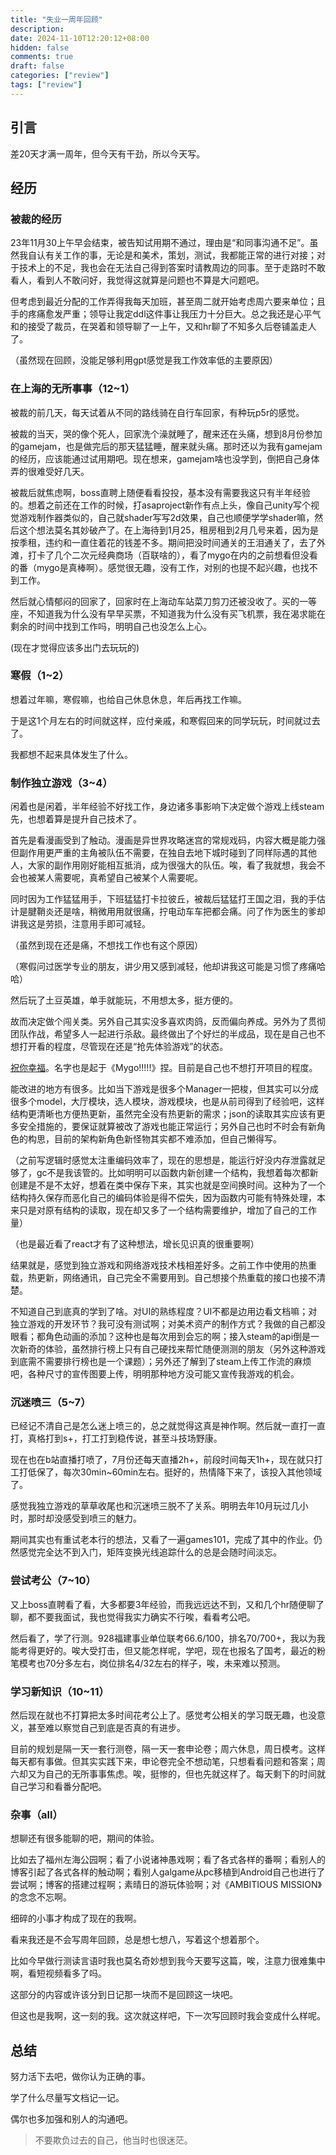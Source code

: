 ```yaml
---
title: "失业一周年回顾"
description: 
date: 2024-11-10T12:20:12+08:00
hidden: false
comments: true
draft: false
categories: ["review"]
tags: ["review"]
---
```

## 引言

差20天才满一周年，但今天有干劲，所以今天写。

## 经历

### 被裁的经历

23年11月30上午早会结束，被告知试用期不通过，理由是“和同事沟通不足”。虽然我自认有关工作的事，无论是和美术，策划，测试，我都能正常的进行对接；对于技术上的不足，我也会在无法自己得到答案时请教周边的同事。至于走路时不敢看人，看到人不敢问好，我觉得这就算是问题也不算是大问题吧。

但考虑到最近分配的工作弄得我每天加班，甚至周二就开始考虑周六要来单位；且手的疼痛愈发严重；领导让我定ddl这件事让我压力十分巨大。总之我还是心平气和的接受了裁员，在哭着和领导聊了一上午，又和hr聊了不知多久后卷铺盖走人了。

（虽然现在回顾，没能足够利用gpt感觉是我工作效率低的主要原因）

### 在上海的无所事事（12~1）

被裁的前几天，每天试着从不同的路线骑在自行车回家，有种玩p5r的感觉。

被裁的当天，哭的像个死人，回家洗个澡就睡了，醒来还在头痛，想到8月份参加的gamejam，也是做完后的那天猛猛睡，醒来就头痛。那时还以为我有gamejam的经历，应该能通过试用期吧。现在想来，gamejam啥也没学到，倒把自己身体弄的很难受好几天。

被裁后就焦虑啊，boss直聘上随便看看投投，基本没有需要我这只有半年经验的。想着之前还在工作的时候，打asaproject新作有点上头，像自己unity写个视觉游戏制作器类似的，自己就shader写写2d效果，自己也顺便学学shader嘛，然后这个想法莫名其妙破产了。在上海待到1月25，租房租到2月几号来着，因为是按季租，违约和一直住着花的钱差不多。期间把没时间通关的王泪通关了，去了外滩，打卡了几个二次元经典商场（百联啥的），看了mygo在内的之前想看但没看的番（mygo是真棒啊）。感觉很无趣，没有工作，对别的也提不起兴趣，也找不到工作。

然后就心情郁闷的回家了，回家时在上海动车站菜刀剪刀还被没收了。买的一等座，不知道我为什么没有早早买票，不知道我为什么没有买飞机票，我在渴求能在剩余的时间中找到工作吗，明明自己也没怎么上心。

(现在才觉得应该多出门去玩玩的)

### 寒假（1~2） 

想着过年嘛，寒假嘛，也给自己休息休息，年后再找工作嘛。

于是这1个月左右的时间就这样，应付亲戚，和寒假回来的同学玩玩，时间就过去了。

我都想不起来具体发生了什么。

### 制作独立游戏（3~4）

闲着也是闲着，半年经验不好找工作，身边诸多事影响下决定做个游戏上线steam先，也想着算是提升自己技术了。

首先是看漫画受到了触动。漫画是异世界攻略迷宫的常规戏码，内容大概是能力强但副作用更严重的主角被队伍不需要，在独自去地下城时碰到了同样际遇的其他人，大家的副作用刚好能相互抵消，成为很强大的队伍。唉，看了我就想，我会不会也被某人需要呢，真希望自己被某个人需要呢。

同时因为工作猛猛用手，下班猛猛打卡拉彼丘，被裁后猛猛打王国之泪，我的手估计是腱鞘炎还是啥，稍微用用就很痛，拧电动车车把都会痛。问了作为医生的爹却讲我这是劳损，注意用手即可减轻。

（虽然到现在还是痛，不想找工作也有这个原因）

（寒假问过医学专业的朋友，讲少用又感到减轻，他却讲我这可能是习惯了疼痛哈哈）

然后玩了土豆英雄，单手就能玩，不用想太多，挺方便的。

故而决定做个闯关类。另外自己其实没多喜欢肉鸽，反而偏向养成。另外为了贯彻团队作战，希望多人一起进行杀敌。最终做出了个好烂的半成品，现在是自己也不想打开看的程度，尽管现在还是“抢先体验游戏”的状态。

[祝你幸福](https://store.steampowered.com/app/2909390/_/)。名字也是起于《Mygo!!!!!》捏。目前是自己也不想打开项目的程度。

能改进的地方有很多。比如当下游戏是很多个Manager一把梭，但其实可以分成很多个model，大厅模块，选人模块，游戏模块，也是从前司得到了经验吧，这样结构更清晰也方便热更新，虽然完全没有热更新的需求；json的读取其实应该有更多安全措施的，要保证就算被改了游戏也能正常运行；另外自己也时不时会有新角色的构思，目前的架构新角色新怪物其实都不难添加，但自己懒得写。

（之前写逻辑时感觉太注重编码效率了，现在的思想是，能运行好没内存泄露就足够了，gc不是我该管的。比如明明可以函数内新创建一个结构，我想着每次都新创建是不是不太好，想着在类中保存下来，其实也就是空间换时间。这种为了一个结构持久保存而恶化自己的编码体验是得不偿失，因为函数内可能有特殊处理，本来只是对原有结构的读取，现在却又多了一个结构需要维护，增加了自己的工作量）

（也是最近看了react才有了这种想法，增长见识真的很重要啊）

结果就是，感觉到独立游戏和网络游戏技术栈相差好多。之前工作中使用的热重载，热更新，网络通讯，自己完全不需要用到。自己想接个热重载的接口也接不清楚。

不知道自己到底真的学到了啥。对UI的熟练程度？UI不都是边用边看文档嘛；对独立游戏的开发环节？我可没有测试啊；对美术资产的制作方式？我做的自己都没眼看；都角色动画的添加？这种也是每次用到会忘的啊；接入steam的api倒是一次新奇的体验，虽然排行榜上只有自己硬找来帮忙随便测测的朋友（另外这种游戏到底需不需要排行榜也是一个课题）；另外还了解到了steam上传工作流的麻烦吧，各种尺寸的宣传图要上传，明明那种地方没可能又宣传我游戏的机会。

### 沉迷喷三（5~7）

已经记不清自己是怎么迷上喷三的，总之就觉得这真是神作啊。然后就一直打一直打，真格打到s+，打工打到稳传说，甚至斗技场野康。

现在也在b站直播打喷了，7月份还每天直播2h+，前段时间每天1h+，现在就只打工打低保了，每次30min~60min左右。挺好的，热情降下来了，该投入其他领域了。

感觉我独立游戏的草草收尾也和沉迷喷三脱不了关系。明明去年10月玩过几小时，那时却没感受到喷三的魅力。

期间其实也有重试老本行的想法，又看了一遍games101，完成了其中的作业。仍然感觉完全达不到入门，矩阵变换光线追踪什么的总是会随时间淡忘。

### 尝试考公（7~10）

又上boss直聘看了看，大多都要3年经验，而我远远达不到，又和几个hr随便聊了聊，都不要我面试，我也觉得我实力确实不行唉，看看考公吧。

然后看了，学了行测。928福建事业单位联考66.6/100，排名70/700+，我以为我能考得更好的。唉大受打击，但又能怎样呢，学吧，现在也报名了国考，最近的粉笔模考也70分多左右，岗位排名4/32左右的样子，唉，未来难以预测。

### 学习新知识（10~11）

然后现在就也不打算把太多时间花考公上了。感觉考公相关的学习既无趣，也没意义，甚至难以察觉自己到底是否真的有进步。

目前的规划是隔一天一套行测卷，隔一天一套申论卷；周六休息，周日模考。这样每天都有事做。但其实实践下来，申论卷完全不想动笔，只想看看问题和答案；周六却又为自己的无所事事焦虑。唉，挺惨的，但也先就这样了。每天剩下的时间就自己学习和看番分配吧。

### 杂事（all）

想聊还有很多能聊的吧，期间的体验。

比如去了福州左海公园啊；看了小说诸神愚戏啊；看了各式各样的番啊；看别人的博客引起了各式各样的触动啊；看别人galgame从pc移植到Android自己也进行了尝试啊；博客的搭建过程啊；素晴日的游玩体验啊；对《AMBITIOUS MISSION》的念念不忘啊。

细碎的小事才构成了现在的我啊。

看来我还是不会写周年回顾，总是想七想八，写着这个想着那个。

比如今早做行测读言语时我也莫名奇妙想到我今天要写这篇，唉，注意力很难集中啊，看短视频看多了吗。

这部分的内容或许该分到日记那一块而不是回顾这一块吧。

但这也是我啊，这一刻的我。这次就这样吧，下一次写回顾时我会变成什么样呢。

## 总结

努力活下去吧，做你认为正确的事。

学了什么尽量写文档记一记。

偶尔也多加强和别人的沟通吧。

> 不要欺负过去的自己，他当时也很迷茫。
